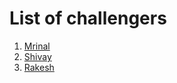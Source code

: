 # List of challengers
1. [Mrinal](https://github.com/mrinal1224)
2. [Shivay](https://github.com/shivaylamba)
3. [Rakesh](https://github.com/rakesh9100)
